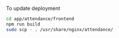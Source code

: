 To update deployment

```bash
cd app/attendance/frontend
npm run build
sudo scp - . /usr/share/nginx/attendance/
```